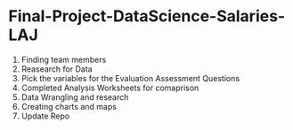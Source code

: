 # Final-Project-DataScience-Salaries-LAJ
1. Finding team members
2. Reasearch for Data
3. Pick the variables for the Evaluation Assessment Questions
4. Completed Analysis Worksheets for comaprison
5. Data Wrangling and research
6. Creating charts and maps
7. Update Repo